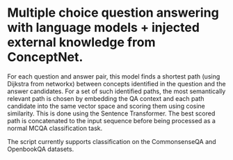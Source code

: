 # Multiple choice question answering with language models + injected external knowledge from ConceptNet.

For each question and answer pair, this model finds a shortest path (using Dijkstra from networkx) between concepts identified in the question and the answer candidates.
For a set of such identified paths, the most semantically relevant path is chosen by embedding the QA context and each path candidate into the same vector space and scoring them using cosine similarity.
This is done using the Sentence Transformer. The best scored path is concatenated to the input sequence before being processed as a normal MCQA classification task.

The script currently supports classification on the CommonsenseQA and OpenbookQA datasets.
